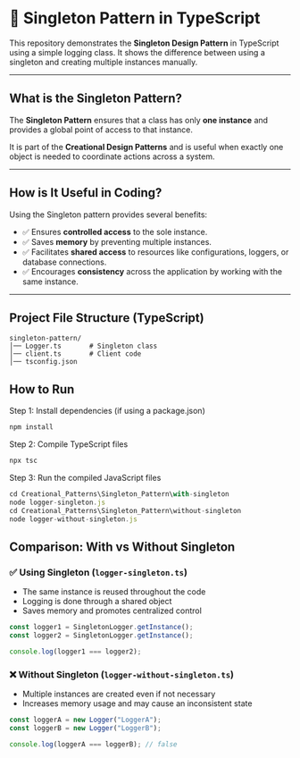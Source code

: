 # 🧩 Singleton Pattern in TypeScript

This repository demonstrates the **Singleton Design Pattern** in TypeScript using a simple logging class. It shows the difference between using a singleton and creating multiple instances manually.

---

## What is the Singleton Pattern?

The **Singleton Pattern** ensures that a class has only **one instance** and provides a global point of access to that instance. 

It is part of the **Creational Design Patterns** and is useful when exactly one object is needed to coordinate actions across a system.

---

## How is It Useful in Coding?

Using the Singleton pattern provides several benefits:

- ✅ Ensures **controlled access** to the sole instance.
- ✅ Saves **memory** by preventing multiple instances.
- ✅ Facilitates **shared access** to resources like configurations, loggers, or database connections.
- ✅ Encourages **consistency** across the application by working with the same instance.

---

## Project File Structure (TypeScript)

```vbnet
singleton-pattern/
│── Logger.ts       # Singleton class
│── client.ts       # Client code
│── tsconfig.json

```
## How to Run

 Step 1: Install dependencies (if using a package.json)
```typescript
npm install
```
 Step 2: Compile TypeScript files
```typescript
npx tsc
```
 Step 3: Run the compiled JavaScript files

```typescript
cd Creational_Patterns\Singleton_Pattern\with-singleton
node logger-singleton.js
cd Creational_Patterns\Singleton_Pattern\without-singleton
node logger-without-singleton.js
```

## Comparison: With vs Without Singleton

### ✅ Using Singleton (`logger-singleton.ts`)

- The same instance is reused throughout the code  
- Logging is done through a shared object  
- Saves memory and promotes centralized control  

```typescript
const logger1 = SingletonLogger.getInstance();
const logger2 = SingletonLogger.getInstance();

console.log(logger1 === logger2);
```

### ❌ Without Singleton (`logger-without-singleton.ts`)

- Multiple instances are created even if not necessary  
- Increases memory usage and may cause an inconsistent state  

```typescript
const loggerA = new Logger("LoggerA");
const loggerB = new Logger("LoggerB");

console.log(loggerA === loggerB); // false




